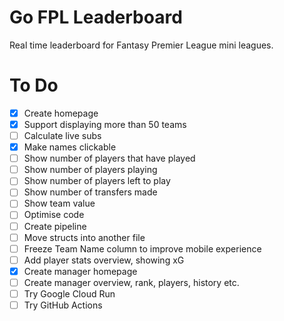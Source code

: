 # Go FPL Leaderboard
Real time leaderboard for Fantasy Premier League mini leagues.

# To Do
- [x] Create homepage
- [x] Support displaying more than 50 teams
- [ ] Calculate live subs
- [x] Make names clickable
- [ ] Show number of players that have played
- [ ] Show number of players playing
- [ ] Show number of players left to play
- [ ] Show number of transfers made
- [ ] Show team value
- [ ] Optimise code
- [ ] Create pipeline
- [ ] Move structs into another file
- [ ] Freeze Team Name column to improve mobile experience
- [ ] Add player stats overview, showing xG
- [x] Create manager homepage
- [ ] Create manager overview, rank, players, history etc.
- [ ] Try Google Cloud Run
- [ ] Try GitHub Actions
